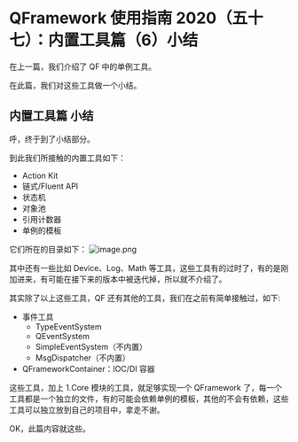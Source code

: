 # QFramework 使用指南 2020（五十七）：内置工具篇（6）小结
在上一篇，我们介绍了 QF 中的单例工具。

在此篇，我们对这些工具做一个小结。

## 内置工具篇 小结
呼，终于到了小结部分。

到此我们所接触的内置工具如下：
* Action Kit
* 链式/Fluent API
* 状态机
* 对象池
* 引用计数器
* 单例的模板

它们所在的目录如下：
![image.png](http://file.liangxiegame.com/c816fb21-f7f9-4e85-8cc3-a7ab02dbbf69.png)

其中还有一些比如 Device、Log、Math 等工具，这些工具有的过时了，有的是刚加进来，有可能在接下来的版本中被迭代掉，所以就不介绍了。

其实除了以上这些工具，QF 还有其他的工具，我们在之前有简单接触过，如下:
* 事件工具
    * TypeEventSystem
    * QEventSystem
    * SimpleEventSystem（不内置）
    * MsgDispatcher（不内置）
* QFrameworkContainer：IOC/DI 容器

这些工具，加上 1.Core 模块的工具，就足够实现一个 QFramework 了，每一个工具都是一个独立的文件，有的可能会依赖单例的模板，其他的不会有依赖，这些工具可以独立放到自己的项目中，拿走不谢。

OK，此篇内容就这些。